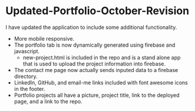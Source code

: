 # Updated-Portfolio-October-Revision

I have updated the application to include some additional functionality.
-   More mobile responsive.
-   The portfolio tab is now dynamically generated using firebase and javascript.
    - new-project.html is included in the repo and is a stand alone app that is used to upload the project information into firebase.
-   The contact me page now actually sends inputed data to a firebase directory.
-   LinkedIn, GitHub, and email-me links included with font awesome icons in the footer.
-   Portfolio projects all have a picture, project title, link to the deployed page, and a link to the repo.